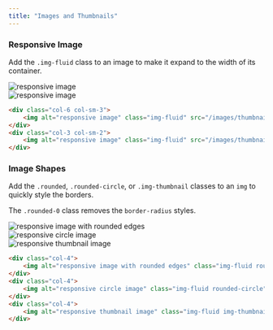 ```yaml
---
title: "Images and Thumbnails"
---
```


### Responsive Image

<p>Add the <code>.img-fluid</code> class to an image to make it expand to the width of its container.</p>

<div class="row">
	<div class="col-6 col-sm-3">
		<img alt="responsive image" class="img-fluid" src="/images/thumbnail_placeholder.gif" />
	</div>
	<div class="col-3 col-sm-2">
		<img alt="responsive image" class="img-fluid" src="/images/thumbnail_placeholder.gif" />
	</div>
</div>

```html
<div class="col-6 col-sm-3">
	<img alt="responsive image" class="img-fluid" src="/images/thumbnail_placeholder.gif" />
</div>
<div class="col-3 col-sm-2">
	<img alt="responsive image" class="img-fluid" src="/images/thumbnail_placeholder.gif" />
</div>
```

### Image Shapes

<p>Add the <code>.rounded</code>, <code>.rounded-circle</code>, or <code>.img-thumbnail</code> classes to an <code>img</code> to quickly style the borders.</p>

<p>The <code>.rounded-0</code> class removes the <code>border-radius</code> styles.</p>

<div class="row">
	<div class="col-4">
		<img alt="responsive image with rounded edges" class="img-fluid rounded" src="/images/thumbnail_placeholder.gif"/>
	</div>
	<div class="col-4">
		<img alt="responsive circle image" class="img-fluid rounded-circle" src="/images/thumbnail_placeholder.gif"/>
	</div>
	<div class="col-4">
		<img alt="responsive thumbnail image" class="img-fluid img-thumbnail" src="/images/thumbnail_placeholder.gif"/>
	</div>
</div>

```html
<div class="col-4">
	<img alt="responsive image with rounded edges" class="img-fluid rounded" src="/images/thumbnail_placeholder.gif"/>
</div>
<div class="col-4">
	<img alt="responsive circle image" class="img-fluid rounded-circle" src="/images/thumbnail_placeholder.gif"/>
</div>
<div class="col-4">
	<img alt="responsive thumbnail image" class="img-fluid img-thumbnail" src="/images/thumbnail_placeholder.gif"/>
</div>
```
